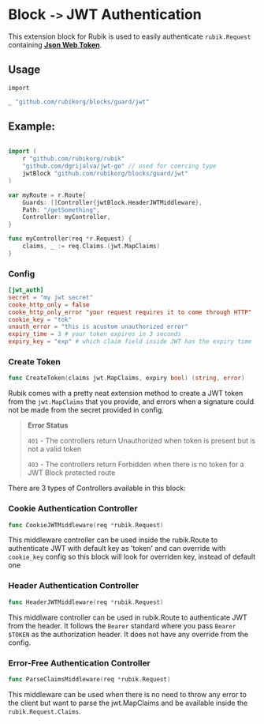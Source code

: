 # Block `->` JWT Authentication

This extension block for Rubik is used to easily authenticate `rubik.Request` containing **[Json Web Token](https://jwt.io/introduction/)**.

## Usage

`import`

```go
_ "github.com/rubikorg/blocks/guard/jwt"
```

## Example:

```go

import (
	r "github.com/rubikorg/rubik"
	"github.com/dgrijalva/jwt-go" // used for coercing type
	jwtBlock "github.com/rubikorg/blocks/guard/jwt"
)

var myRoute = r.Route{
	Guards: []Controller{jwtBlock.HeaderJWTMiddleware},
	Path: "/getSomething",
	Controller: myController,
}

func myController(req *r.Request) {
	claims, _ := req.Claims.(jwt.MapClaims)
}

```

### Config

```toml
[jwt_auth]
secret = "my jwt secret"
cooke_http_only = false
cooke_http_only_error "your request requires it to come through HTTP"
cookie_key = "tok"
unauth_error = "this is acustom unauthorized error"
expiry_time = 3 # your token expires in 3 seconds
expiry_key = "exp" # which claim field inside JWT has the expiry time
```

### Create Token

```go
func CreateToken(claims jwt.MapClaims, expiry bool) (string, error)
```

Rubik comes with a pretty neat extension method to create a JWT token from the `jwt.MapClaims` that you provide, and errors when a signature could not be made from the secret provided in config.

> **Error Status**
>
> `401` - The controllers return Unauthorized when token is present but is not a valid token
>
> `403` - The controllers return Forbidden when there is no token for a JWT Block protected route

There are 3 types of Controllers available in this block:

### Cookie Authentication Controller

```go
func CookieJWTMiddleware(req *rubik.Request)
```

This middleware controller can be used inside the rubik.Route to authenticate JWT with default key as 'token' and can override with `cookie_key` config so this block will look for overriden key, instead of default one

### Header Authentication Controller

```go
func HeaderJWTMiddleware(req *rubik.Request)
```

This middlware controller can be used in rubik.Route to authenticate JWT from the header. It follows the `Bearer` standard where you pass `Bearer $TOKEN` as the authorization header. It does not have any override from the config.

### Error-Free Authentication Controller

```go
func ParseClaimsMiddleware(req *rubik.Request)
```

This middleware can be used when there is no need to throw any error to the client but want to parse the jwt.MapClaims and be available inside the `rubik.Request.Claims`.
